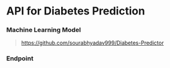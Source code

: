 # API for Diabetes Prediction


### Machine Learning Model
> https://github.com/sourabhyadav999/Diabetes-Predictor

### Endpoint
